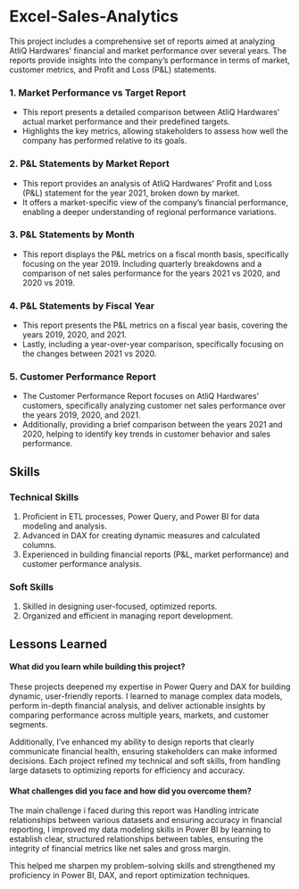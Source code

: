 # Excel-Sales-Analytics

This project includes a comprehensive set of reports aimed at analyzing AtliQ Hardwares' financial and market performance over several years. The reports provide insights into the company’s performance in terms of market, customer metrics, and Profit and Loss (P&L) statements.


### 1. Market Performance vs Target Report

- This report presents a detailed comparison between AtliQ Hardwares' actual market performance and their predefined targets. 
- Highlights the key metrics, allowing stakeholders to assess how well the company has performed relative to its goals.

### 2. P&L Statements by Market Report
- This report provides an analysis of AtliQ Hardwares' Profit and Loss (P&L) statement for the year 2021, broken down by market.
- It offers a market-specific view of the company’s financial performance, enabling a deeper understanding of regional performance variations.

### 3. P&L Statements by Month
- This report displays the P&L metrics on a fiscal month basis, specifically focusing on the year 2019. Including quarterly breakdowns and a comparison of net sales performance for the years 2021 vs 2020, and 2020 vs 2019.

### 4. P&L Statements by Fiscal Year
- This report presents the P&L metrics on a fiscal year basis, covering the years 2019, 2020, and 2021.
- Lastly, including a year-over-year comparison, specifically focusing on the changes between 2021 vs 2020.

### 5. Customer Performance Report
- The Customer Performance Report focuses on AtliQ Hardwares’ customers, specifically analyzing customer net sales performance over the years 2019, 2020, and 2021.
- Additionally, providing a brief comparison between the years 2021 and 2020, helping to identify key trends in customer behavior and sales performance.



## Skills

### Technical Skills
1. Proficient in ETL processes, Power Query, and Power BI for data modeling and analysis.
2. Advanced in DAX for creating dynamic measures and calculated columns.
3. Experienced in building financial reports (P&L, market performance) and customer performance analysis.

### Soft Skills
1. Skilled in designing user-focused, optimized reports.
2. Organized and efficient in managing report development.


## Lessons Learned

#### What did you learn while building this project?

These projects deepened my expertise in Power Query and DAX for building dynamic, user-friendly reports. I learned to manage complex data models, perform in-depth financial analysis, and deliver actionable insights by comparing performance across multiple years, markets, and customer segments.

Additionally, I’ve enhanced my ability to design reports that clearly communicate financial health, ensuring stakeholders can make informed decisions. Each project refined my technical and soft skills, from handling large datasets to optimizing reports for efficiency and accuracy.

#### What challenges did you face and how did you overcome them?

The main challenge i faced during this report was Handling intricate relationships between various datasets and ensuring accuracy in financial reporting, I improved my data modeling skills in Power BI by learning to establish clear, structured relationships between tables, ensuring the integrity of financial metrics like net sales and gross margin.

This helped me sharpen my problem-solving skills and strengthened my proficiency in Power BI, DAX, and report optimization techniques.

